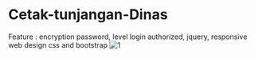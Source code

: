 # Cetak-tunjangan-Dinas
Feature : encryption password, level login authorized, jquery, responsive web design css and bootstrap
![1](https://github.com/Gogon13/Cetak-tunjangan-Dinas/assets/97716464/b60fd307-79be-49e7-b3de-9bd711708431)
